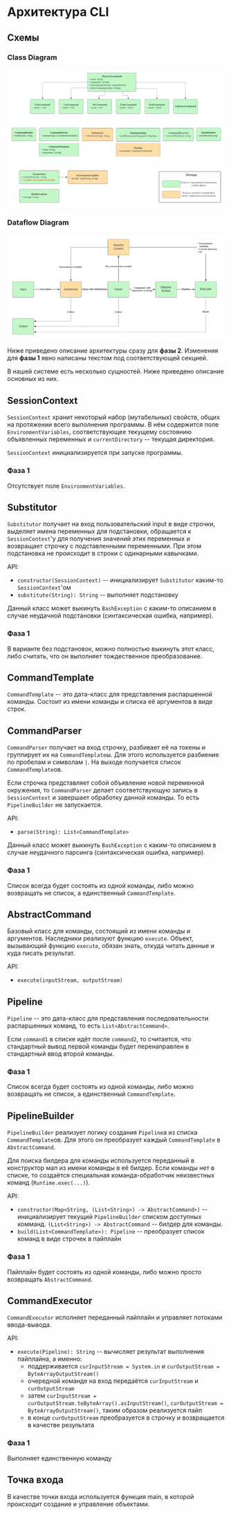 # Архитектура CLI

## Схемы

### Class Diagram
![class-diagram](schemes/hw-1-class-diagram.png)

### Dataflow Diagram
![dataflow-diagram](schemes/hw-1-dataflow-diagram.png)

Ниже приведено описание архитектуры сразу для __фазы 2__. Изменения для __фазы 1__ явно написаны текстом под соответствующей секцией.

В нашей системе есть несколько сущностей. Ниже приведено описание основных из них. 

## SessionContext

`SessionContext` хранит некоторый набор (мутабельных) свойств, общих на протяжении всего выполнения программы. В нём содержится поле `EnvironmentVariables`, соответствующее текущему состоянию объявленных переменных и `currentDirectory` -- текущая директория.

`SessionContext` инициализируется при запуске программы.

### Фаза 1

Отсутствует поле `EnvironmentVariables`.

## Substitutor

`Substitutor` получает на вход пользовательский input в виде строчки, выделяет имена переменных для подстановки, обращается к `SessionContext`'у для получения значений этих переменных и возвращает строчку с подставленными переменными. При этом подстановка не происходит в строки с одинарными кавычками.

API:
- `constructor(SessionContext)` -- инициализирует `Substitutor` каким-то `SessionContext`'ом
- `substitute(String): String` -- выполняет подстановку

Данный класс может выкинуть `BashException` с каким-то описанием в случае неудачной подстановки (синтаксическая ошибка, например).

### Фаза 1
В варианте без подстановок, можно полностью выкинуть этот класс, либо считать, что он выполняет тождественное преобразование.

## CommandTemplate

`CommandTemplate` -- это дата-класс для представления распаршенной команды. Состоит из имени команды и списка её аргументов в виде строк.

## CommandParser

`CommandParser` получает на вход строчку, разбивает её на токены и группирует их на `CommandTemplate`ы. Для этого используется разбиение по пробелам и символам `|`. На выходе получается список `CommandTemplate`ов.  

Если строчка представляет собой объявление новой переменной окружения, то `CommandParser` делает соответствующую запись в `SessionContext` и завершает обработку данной команды. То есть `PipelineBuilder` не запускается.

API:
- `parse(String): List<CommandTemplate>`

Данный класс может выкинуть `BashException` с каким-то описанием в случае неудачного парсинга (синтаксическая ошибка, например).

### Фаза 1
Список всегда будет состоять из одной команды, либо можно возвращать не список, а единственный `CommandTemplate`.

## AbstractCommand

Базовый класс для команды, состоящий из имени команды и аргументов. Наследники реализуют функцию `execute`. Объект, вызывающий функцию `execute`, обязан знать, откуда читать данные и куда писать результат.

API:
- `execute(inputStream, outputStream)`

## Pipeline

`Pipeline` -- это дата-класс для представления последовательности распаршенных команд, то есть `List<AbstractCommand>`. 

Если `command1` в списке идёт после `command2`, то считается, что стандартный вывод первой команды будет перенаправлен в стандартный ввод второй команды.

### Фаза 1
Список всегда будет состоять из одной команды, либо можно возвращать не список, а единственный `CommandTemplate`.

## PipelineBuilder

`PipelineBuilder` реализует логику создания `Pipeline`а из списка `CommandTemplate`ов. Для этого он преобразует каждый `CommandTemplate` в `AbstractCommand`.

Для поиска билдера для команды используется переданный в конструктор мап из имени команды в её билдер. Если команды нет в списке, то создаётся специальная команда-обработчик неизвестных команд (`Runtime.exec(...)`).

API:
- `constructor(Map<String, (List<String>) -> AbstractCommand>)` -- инициализирует текущий `PipelineBuilder` списком доступных комманд. `(List<String>) -> AbstractCommand` -- билдер для команды.
- `build(List<CommandTemplate>): Pipeline` -- преобразует список команд в виде строчек в пайплайн

### Фаза 1

Пайплайн будет состоять из одной команды, либо можно просто возвращать `AbstractCommand`.

## CommandExecutor

`CommandExecutor` исполняет переданный пайплайн и управляет потоками ввода-вывода. 

API:
- `execute(Pipeline): String` -- вычисляет результат выполнения пайплайна, а именно:
  - поддерживается `curInputStream = System.in` и `curOutputStream = ByteArrayOutputStream()`
  - очередной команде на вход передаётся `curInputStream` и `curOutputStream`
  - затем `curInputStream = curOutputStream.toByteArray().asInputStream()`, `curOutputStream = ByteArrayOutputStream()`, таким образом реализуется пайп
  - в конце `curOutputStream` преобразуется в строчку и возвращается в качестве результата

### Фаза 1

Выполняет единственную команду

## Точка входа

В качестве точки входа используется функция main, в которой происходит создание и управление объектами.
